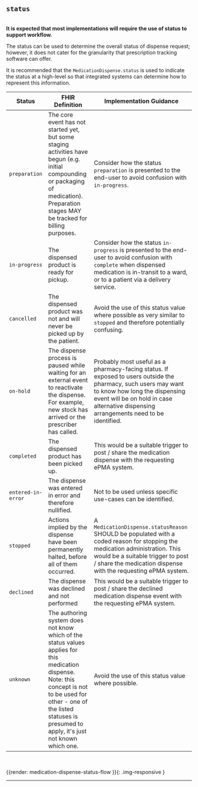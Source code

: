 ## `status` 

<script>
    findAndCopyDictionary('MedicationDispense.status')
</script>

<div id="elementdetails" markdown="span" class="alert alert-baseFhir" role="alert">
<table class="baseFhir" title="Element Details">

</table>
</div>
</div>

**It is expected that most implementations will require the use of status to support workflow.**

The status can be used to determine the overall status of dispense request; however, it does not cater for the granularity that prescription tracking software can offer.

It is recommended that the `MedicationDispense.status` is used to indicate the status at a high-level so that integrated systems can determine how to represent this information.

<table class="assets">
    <thead>
        <tr>
            <th>Status</th>
            <th>FHIR Definition</th>
            <th>Implementation Guidance</th>
        </tr>
    </thead>
    <tbody>
        <!-- preparation -->
        <tr>
            <td><code>preparation</code></td>
            <td>
            	The core event has not started yet, but some staging activities have begun (e.g. initial compounding or packaging of medication). Preparation stages MAY be tracked for billing purposes.
            </td>
            <td>
                Consider how the status <code>preparation</code> is presented to the end-user to avoid confusion with <code>in-progress</code>.
            </td>
        </tr>
        <!-- in-progress -->
        <tr>
            <td><code>in-progress</code></td>
            <td>
                The dispensed product is ready for pickup.
            </td>
            <td>
                Consider how the status <code>in-progress</code> is presented to the end-user to avoid confusion with <code>complete</code> when dispensed medication is in-transit to a ward, or to a patient via a delivery service.
            </td>
        </tr>
        <!-- cancelled -->
        <tr>
            <td><code>cancelled</code></td>
            <td>
                The dispensed product was not and will never be picked up by the patient.
            </td>
            <td>
                Avoid the use of this status value where possible as very similar to <code>stopped</code> and therefore potentially confusing.
            </td>
        </tr>
        <!-- on-hold -->
        <tr>
            <td><code>on-hold</code></td>
            <td>
                The dispense process is paused while waiting for an external event to reactivate the dispense. For example, new stock has arrived or the prescriber has called.
            </td>
            <td>
                Probably most useful as a pharmacy-facing status. If exposed to users outside the pharmacy, such users may want to know how long the dispensing event will be on hold in case alternative dispensing arrangements need to be identified.
            </td>
        </tr>
        <!-- completed -->
        <tr>
            <td><code>completed</code></td>
            <td>
                The dispensed product has been picked up.
            </td>
            <td>
                This would be a suitable trigger to post / share the medication dispense with the requesting ePMA system.
            </td>
        </tr>
        <!-- entered-in-error -->
        <tr>
            <td><code>entered-in-error</code></td>
            <td>
                The dispense was entered in error and therefore nullified.
            </td>
            <td>
                Not to be used unless specific use-cases can be identified.
            </td>
        </tr>
        <!-- stopped -->
        <tr>
            <td><code>stopped</code></td>
            <td>
                Actions implied by the dispense have been permanently halted, before all of them occurred.
            </td>
            <td>
                A <code>MedicationDispense.statusReason</code> SHOULD be populated with a coded reason for stopping the medication administration. This would be a suitable trigger to post / share the medication dispense with the requesting ePMA system.
            </td>
        </tr>
        <!-- declined -->
        <tr>
            <td><code>declined</code></td>
            <td>
                The dispense was declined and not performed
            </td>
            <td>
                This would be a suitable trigger to post / share the declined medication dispense event with the requesting ePMA system.
            </td>
        </tr>
        <!-- unknown -->
        <tr>
            <td><code>unknown</code></td>
            <td>
                The authoring system does not know which of the status values applies for this medication dispense. Note: this concept is not to be used for other - one of the listed statuses is presumed to apply, it's just not known which one.
            </td>
            <td>
                Avoid the use of this status value where possible.
            </td>
        </tr>
    </tbody>
</table>

<br />

{{render: medication-dispense-status-flow }}{: .img-responsive }

---

